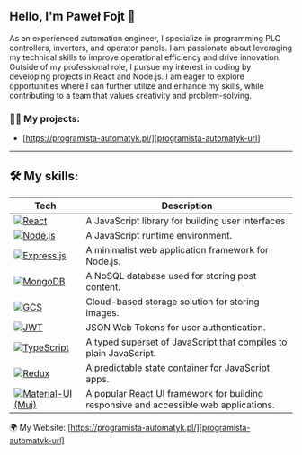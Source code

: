 ## Hello, I'm Paweł Fojt 👋

As an experienced automation engineer, I specialize in programming PLC controllers,
inverters, and operator panels. I am passionate about leveraging my technical skills to
improve operational efficiency and drive innovation. Outside of my professional role, I
pursue my interest in coding by developing projects in React and Node.js. I am eager to
explore opportunities where I can further utilize and enhance my skills, while
contributing to a team that values creativity and problem-solving.

### 👨‍💻 My projects:
- [https://programista-automatyk.pl/][programista-automatyk-url]

---

## 🛠️ My skills:
| Tech                                                    | Description                              |
| ------------------------------------------------------- | ---------------------------------------- |
| [![React][React-badge]][React-url]                      | A JavaScript library for building user interfaces   |
| [![Node.js][Node-badge]][Node-url]                      | A JavaScript runtime environment.                   |
| [![Express.js][Express-badge]][Express-url]             | A minimalist web application framework for Node.js. |
| [![MongoDB][MongoDB-badge]][MongoDB-url]                | A NoSQL database used for storing post content.     |
| [![GCS][GCS-badge]][GCS-url]                            | Cloud-based storage solution for storing images.    |
| [![JWT][JWT-badge]][JWT-url]                            | JSON Web Tokens for user authentication.            |
| [![TypeScript][TypeScript-badge]][TypeScript-url]       | A typed superset of JavaScript that compiles to plain JavaScript.                     |
| [![Redux][Redux-badge]][Redux-url]                      | A predictable state container for JavaScript apps.                                    |
| [![Material-UI (Mui)][MUI-badge]][MUI-url]              | A popular React UI framework for building responsive and accessible web applications. |

🌍 My Website: [https://programista-automatyk.pl/][programista-automatyk-url]<br>

[React-badge]: https://img.shields.io/badge/React-20232A?style=for-the-badge&logo=react&logoColor=61DAFB
[React-url]: https://reactjs.org/
[Node-badge]: https://img.shields.io/badge/Node.js-43853D?style=for-the-badge&logo=node.js&logoColor=white
[Node-url]: https://nodejs.org/en
[TypeScript-badge]: https://img.shields.io/badge/TypeScript-007ACC?style=for-the-badge&logo=typescript&logoColor=white
[TypeScript-url]: https://www.typescriptlang.org/
[Express-badge]: https://img.shields.io/badge/Express.js-404D59?style=for-the-badge
[Express-url]: https://expressjs.com/
[MUI-badge]: https://img.shields.io/badge/Material--UI-0081CB?style=for-the-badge&logo=material-ui&logoColor=white
[MUI-url]: https://mui.com/
[Redux-badge]: https://img.shields.io/badge/Redux-593D88?style=for-the-badge&logo=redux&logoColor=white
[Redux-url]: https://redux.js.org/
[MongoDB-badge]: https://img.shields.io/badge/MongoDB-4EA94B?style=for-the-badge&logo=mongodb&logoColor=white
[MongoDB-url]: https://www.mongodb.com/
[Netlify-badge]: https://img.shields.io/badge/Netlify-00C7B7?style=for-the-badge&logo=netlify&logoColor=white
[Netlify-url]: https://www.netlify.com/
[Heroku-badge]: https://img.shields.io/badge/Heroku-430098?style=for-the-badge&logo=heroku&logoColor=white
[Heroku-url]: https://www.heroku.com/
[GCS-badge]: https://img.shields.io/badge/Google_Cloud-4285F4?style=for-the-badge&logo=google-cloud&logoColor=white
[GCS-url]: https://cloud.google.com/
[JWT-badge]: https://img.shields.io/badge/json%20web%20tokens-323330?style=for-the-badge&logo=json-web-tokens&logoColor=pink
[JWT-url]: https://jwt.io/
[programista-automatyk-url]: https://www.programista-automatyk.pl/
